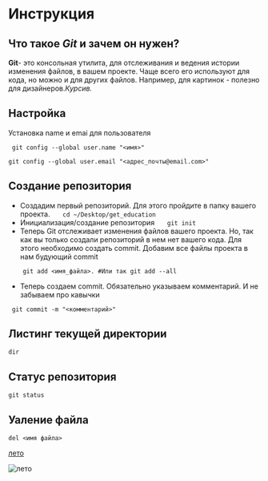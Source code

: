 # Инструкция 

## Что такое *Git* и зачем он нужен?
**Git**- это консольная утилита, для отслеживания и ведения истории изменения файлов, в вашем проекте. Чаще всего его используют для кода, но можно и для других файлов. Например, для картинок - полезно для дизайнеров.*Курсив.*


## Настройка

Установка name и emai для пользователя

``` git config --global user.name "<имя>"```

```git config --global user.email "<адрес_почты@email.com>"```

## Создание репозитория
- Создадим первый репозиторий. Для этого пройдите в папку вашего проекта.
```    cd ~/Desktop/get_education ```
- Инициализация/создание репозитория
```   git init```
- Теперь Git отслеживает изменения файлов вашего проекта. Но, так как вы только создали репозиторий в нем нет вашего кода. Для этого необходимо создать commit. Добавим все файлы проекта в нам будующий commit

```    git add <имя_файла>. #Или так git add --all```


- Теперь создаем commit. Обязательно указываем комментарий. И не забываем про кавычки

```  git commit -m "<комментарий>"   ```
## Листинг текущей директории 
```dir```

## Статус репозитория
```git status```

## Уаление файла
```del <имя файла>```

[лето](https://samplelib.com/lib/preview/jpeg/sample-birch-400x300.jpg)

![лето](https://samplelib.com/lib/preview/jpeg/sample-birch-400x300.jpg)



